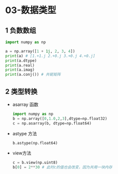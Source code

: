 # 03-数据类型

## 1 负数数组

```python
import numpy as np

a = np.array([1 + 1j, 2, 3, 4])
print(a) # [1.+1.j 2.+0.j 3.+0.j 4.+0.j]
print(a.dtype)
print(a.real)
print(a.imag)
print(a.conj()) # 共轭矩阵
```

## 2 类型转换

- asarray 函数

  ```python
  import numpy as np
  b = np.array([0,1.0,2,3],dtype=np.float32)
  c = np.asarray(b, dtype=np.float64)
  ```

- astype 方法

  ```python
  b.astype(np.float64)
  ```

- view方法

  ```python
  c = b.view(np.uint8)
  b[0] = 2**30 # 此时c的值也会改变，因为共用一块内存
  ```

  